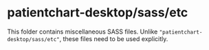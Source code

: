 # patientchart-desktop/sass/etc

This folder contains miscellaneous SASS files. Unlike `"patientchart-desktop/sass/etc"`, these files
need to be used explicitly.
